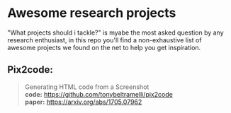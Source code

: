# Awesome research projects
"What projects should i tackle?" is myabe the most asked question by any research enthusiast, in this repo you'll find a non-exhaustive list of awesome projects we found on the net to help you get inspiration.

## Pix2code:
>Generating HTML code from a Screenshot  
>**code:** https://github.com/tonybeltramelli/pix2code  
>**paper:** https://arxiv.org/abs/1705.07962

